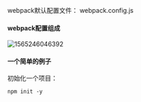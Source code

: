 webpack默认配置文件： webpack.config.js



#### webpack配置组成

![1565246046392](C:\Users\flnet\AppData\Roaming\Typora\typora-user-images\1565246046392.png)







#### 一个简单的例子

初始化一个项目：

```shell
npm init -y
```




